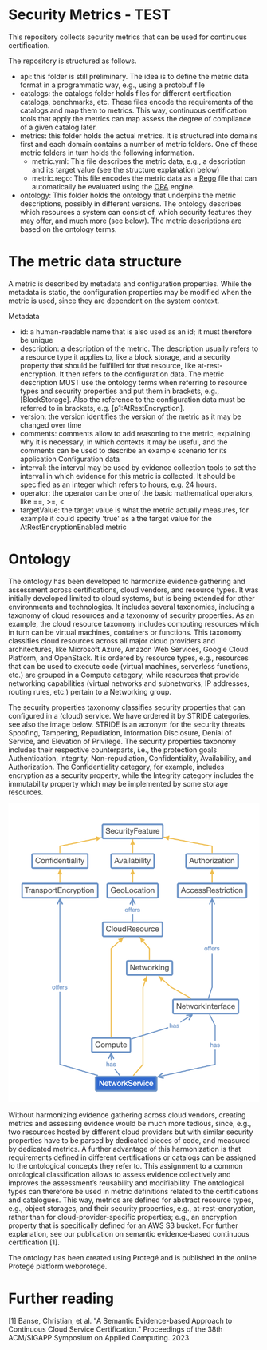 # Security Metrics - TEST
This repository collects security metrics that can be used for continuous certification. 

The repository is structured as follows.
- api: this folder is still preliminary. The idea is to define the metric data format in a programmatic way, e.g., using a protobuf file
- catalogs: the catalogs folder holds files for different certification catalogs, benchmarks, etc. These files encode the requirements of the catalogs and map them to metrics. This way, continuous certification tools that apply the metrics can map assess the degree of compliance of a given catalog later.
- metrics: this folder holds the actual metrics. It is structured into domains first and each domain contains a number of metric folders. One of these metric folders in turn holds the following information.
  - metric.yml: This file describes the metric data, e.g., a description and its target value (see the structure explanation below)
  - metric.rego: This file encodes the metric data as a [Rego](https://www.openpolicyagent.org/docs/latest/policy-language/) file that can automatically be evaluated using the [OPA](https://www.openpolicyagent.org) engine.
- ontology: This folder holds the ontology that underpins the metric descriptions, possibly in different versions. The ontology describes which resources a system can consist of, which security features they may offer, and much more (see below). The metric descriptions are based on the ontology terms. 

# The metric data structure
A metric is described by metadata and configuration properties. While the metadata is static, the configuration properties may be modified when the metric is used, since they are dependent on the system context.

Metadata
- id: a human-readable name that is also used as an id; it must therefore be unique
- description: a description of the metric. The description usually refers to a resource type it applies to, like a block storage, and a security property that should be fulfilled for that resource, like at-rest-encryption. It then refers to the configuration data. The metric description MUST use the ontology terms when referring to resource types and security properties and put them in brackets, e.g., [BlockStorage]. Also the reference to the configuration data must be referred to in brackets, e.g. [p1:AtRestEncryption].
- version: the version identifies the version of the metric as it may be changed over time
- comments: comments allow to add reasoning to the metric, explaining why it is necessary, in which contexts it may be useful, and the comments can be used to describe an example scenario for its application
Configuration data
- interval: the interval may be used by evidence collection tools to set the interval in which evidence for this metric is collected. It should be specified as an integer which refers to hours, e.g. 24 hours.
- operator: the operator can be one of the basic mathematical operators, like ==, >=, <
- targetValue: the target value is what the metric actually measures, for example it could specify 'true' as a the target value for the AtRestEncryptionEnabled metric

# Ontology
The ontology has been developed to harmonize evidence gathering and assessment across certifications, cloud vendors, and resource types. It was initially developed limited to cloud systems, but is being extended for other environments and technologies. 
It includes several taxonomies, including a taxonomy of cloud resources and a taxonomy of security properties. As an example, the cloud resource taxonomy includes computing resources which in turn can be virtual machines, containers or functions. This taxonomy classifies cloud resources across all major cloud providers and architectures, like Microsoft Azure, Amazon Web Services, Google Cloud Platform, and OpenStack. 
It is ordered by resource types, e.g., resources that can be used to execute code (virtual machines, serverless functions, etc.) are grouped in a Compute category, while resources that provide networking capabilities (virtual networks and subnetworks, IP addresses, routing rules, etc.) pertain to a Networking group. 

The security properties taxonomy classifies security properties that can configured in a (cloud)
service. We have ordered it by STRIDE categories, see also the image below. STRIDE is an acronym for the security threats
Spoofing, Tampering, Repudiation, Information Disclosure, Denial of Service, and Elevation of
Privilege. The security properties taxonomy includes their respective counterparts, i.e., the
protection goals Authentication, Integrity, Non-repudiation, Confidentiality, Availability, and Authorization.
The Confidentiality category, for example, includes encryption as a security property, while the
Integrity category includes the immutability property which may be implemented by some
storage resources.

![A part of the security properties in the ontology](resources/ontology.png)

Without harmonizing evidence gathering across cloud vendors, creating metrics and assessing evidence would be much more tedious, since, e.g., two resources hosted by different cloud providers but with similar security properties have to be parsed by dedicated pieces of code, and measured by dedicated metrics.
A further advantage of this harmonization is that requirements defined in different certifications
or catalogs can be assigned to the ontological concepts they refer to. This assignment to a
common ontological classification allows to assess evidence collectively and improves the
assessment’s reusability and modifiability. The ontological types can therefore be used in metric
definitions related to the certifications and catalogues. This way, metrics are defined for abstract
resource types, e.g., object storages, and their security properties, e.g., at-rest-encryption,
rather than for cloud-provider-specific properties; e.g., an encryption property that is specifically
defined for an AWS S3 bucket. For further explanation, see our publication on semantic evidence-based continuous certification [1].

The ontology has been created using Protegé and is published in the online Protegé platform
webprotege.

# Further reading
[1] Banse, Christian, et al. "A Semantic Evidence-based Approach to Continuous Cloud Service Certification." Proceedings of the 38th ACM/SIGAPP Symposium on Applied Computing. 2023.
